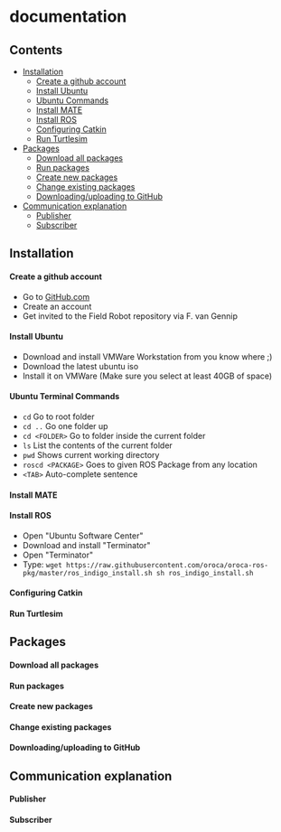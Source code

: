 # documentation
## Contents
- [Installation](#installation)
  - [Create a github account](#create-a-github-account)
  - [Install Ubuntu](#install-ubuntu)
  - [Ubuntu Commands](#ubuntu-terminal-commands)
  - [Install MATE](#install-mate)
  - [Install ROS](#install-ros)
  - [Configuring Catkin](#configuring-catkin)
  - [Run Turtlesim](#run-turtlesim)
- [Packages](#packages)
  - [Download all packages](#download-all-packages)
  - [Run packages](#run-packages)
  - [Create new packages](#create-new-packages)
  - [Change existing packages](#change-existing-packages)
  - [Downloading/uploading to GitHub](#downloadinguploading-to-github)
- [Communication explanation](#communication-explanation)
  - [Publisher](#publisher)
  - [Subscriber](#subscriber)

## Installation

#### Create a github account
- Go to [GitHub.com](https://github.com/)
- Create an account
- Get invited to the Field Robot repository via F. van Gennip

#### Install Ubuntu
- Download and install VMWare Workstation from you know where ;)
- Download the latest ubuntu iso
- Install it on VMWare (Make sure you select at least 40GB of space)

#### Ubuntu Terminal Commands
- `cd`              Go to root folder
- `cd ..`           Go one folder up
- `cd <FOLDER>`     Go to folder inside the current folder
- `ls`              List the contents of the current folder
- `pwd`             Shows current working directory
- `roscd <PACKAGE>` Goes to given ROS Package from any location
- `<TAB>`           Auto-complete sentence

#### Install MATE

#### Install ROS
- Open "Ubuntu Software Center"
- Download and install "Terminator"
- Open "Terminator"
- Type: `wget https://raw.githubusercontent.com/oroca/oroca-ros-pkg/master/ros_indigo_install.sh
sh ros_indigo_install.sh`

#### Configuring Catkin

#### Run Turtlesim

## Packages

#### Download all packages

#### Run packages

#### Create new packages

#### Change existing packages

#### Downloading/uploading to GitHub

## Communication explanation

#### Publisher

#### Subscriber








